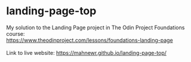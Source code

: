 # landing-page-top
My solution to the Landing Page project in The Odin Project Foundations course:<br>
https://www.theodinproject.com/lessons/foundations-landing-page<br><br>
Link to live website: https://mahnewr.github.io/landing-page-top/

